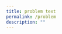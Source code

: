 ```yaml
---
title: problem text
permalink: /problem
description: ""
---
```




<math><mtext><h1><a></a><h6><a></a></h6></h1></mtext></math>